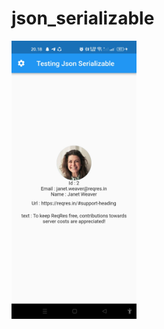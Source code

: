 # json_serializable

<img src="https://github.com/kisahtegar/json_serializable/blob/master/preview/1.jpg" width="200">